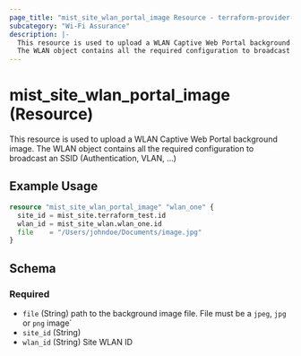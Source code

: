 ```yaml
---
page_title: "mist_site_wlan_portal_image Resource - terraform-provider-mist"
subcategory: "Wi-Fi Assurance"
description: |-
  This resource is used to upload a WLAN Captive Web Portal background image.
  The WLAN object contains all the required configuration to broadcast an SSID (Authentication, VLAN, ...)
---
```


# mist_site_wlan_portal_image (Resource)

This resource is used to upload a WLAN Captive Web Portal background image.
The WLAN object contains all the required configuration to broadcast an SSID (Authentication, VLAN, ...)


## Example Usage

```terraform
resource "mist_site_wlan_portal_image" "wlan_one" {
  site_id = mist_site.terraform_test.id
  wlan_id = mist_site_wlan.wlan_one.id
  file    = "/Users/johndoe/Documents/image.jpg"
}
```

<!-- schema generated by tfplugindocs -->
## Schema

### Required

- `file` (String) path to the background image file. File must be a `jpeg`, `jpg` or `png` image`
- `site_id` (String)
- `wlan_id` (String) Site WLAN ID


